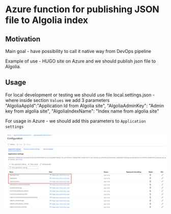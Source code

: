 # Azure function for publishing JSON file to Algolia index

## Motivation

Main goal - have possibility to call it native way from DevOps pipeline

Example of use - HUGO site on Azure and we should publish json file to Algolia.

## Usage

For local development or testing we should use file
local.settings.json - where inside section `Values` we add 3 parameters
    "AlgoliaAppId":"Application Id from Algolia site",
    "AlgoliaAdminKey": "Admin key from algolia site",
    "AlgoliaIndexName": "Index name from algolia site"

For usage in Azure - we should add this parameters to `Application settings`

![Application settings](/static/azure-parameters.png)